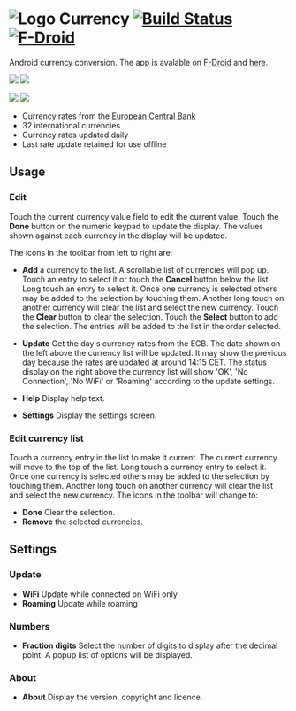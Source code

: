 # ![Logo](src/main/res/drawable-hdpi/ic_launcher.png) Currency [![Build Status](https://travis-ci.org/billthefarmer/currency.svg?branch=master)](https://travis-ci.org/billthefarmer/currency) [![F-Droid](fdroid.png)](https://f-droid.org/repository/browse/?fdid=org.billthefarmer.currency)

Android currency conversion. The app is avalable on [F-Droid](https://f-droid.org/repository/browse/?fdid=org.billthefarmer.currency) and [here](https://github.com/billthefarmer/currency/releases).

![](https://raw.githubusercontent.com/billthefarmer/billthefarmer.github.io/master/images/currency/currency.png) ![](https://raw.githubusercontent.com/billthefarmer/billthefarmer.github.io/master/images/currency/choose.png)

![](https://raw.githubusercontent.com/billthefarmer/billthefarmer.github.io/master/images/currency/settings.png) ![](https://raw.githubusercontent.com/billthefarmer/billthefarmer.github.io/master/images/currency/about.png)

 * Currency rates from the [European Central Bank](http://www.ecb.europa.eu/stats/exchange/eurofxref/html/index.en.html)
 * 32 international currencies
 * Currency rates updated daily
 * Last rate update retained for use offline

## Usage
### Edit

Touch the current currency value field to edit the current
value. Touch the **Done** button on the numeric keypad to update the
display. The values shown against each currency in the display will be
updated.

The icons in the toolbar from left to right are:

* **Add** a currency to the list. A scrollable list of currencies will
   pop up. Touch an entry to select it or touch the **Cancel** button
   below the list. Long touch an entry to select it. Once one currency
   is selected others may be added to the selection by touching
   them. Another long touch on another currency will clear the list
   and select the new currency. Touch the **Clear** button to clear
   the selection. Touch the **Select** button to add the
   selection. The entries will be added to the list in the order
   selected.

* **Update** Get the day's currency rates from the ECB. The date shown
  on the left above the currency list will be updated. It may show the
  previous day because the rates are updated at around 14:15 CET. The
  status display on the right above the currency list will show 'OK',
  'No Connection', 'No WiFi' or 'Roaming' according to the update
  settings.

* **Help** Display help text.
* **Settings** Display the settings screen.

### Edit currency list
Touch a currency entry in the list to make it current. The current
currency will move to the top of the list. Long touch a currency entry
to select it. Once one currency is selected others may be added to the
selection by touching them. Another long touch on another currency
will clear the list and select the new currency. The icons in the
toolbar will change to:

* **Done** Clear the selection.
* **Remove** the selected currencies.

## Settings

### Update

* **WiFi** Update while connected on WiFi only
* **Roaming** Update while roaming
 
### Numbers
 
* **Fraction digits** Select the number of digits to display after the
  decimal point. A popup list of options will be displayed.
	
### About

* **About** Display the version, copyright and licence.
